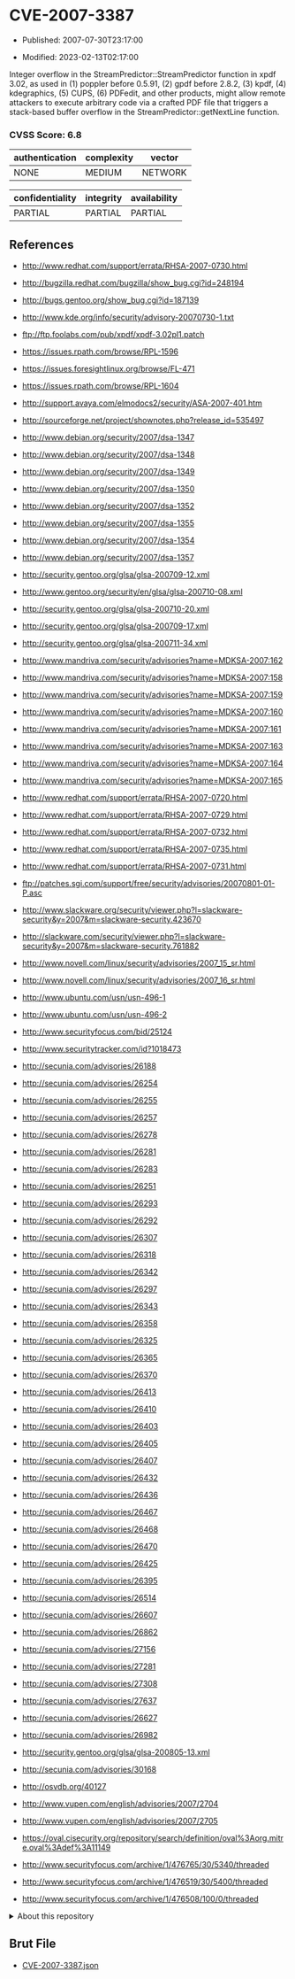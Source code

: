 # CVE-2007-3387

- Published: 2007-07-30T23:17:00

- Modified: 2023-02-13T02:17:00

Integer overflow in the StreamPredictor::StreamPredictor function in xpdf 3.02, as used in (1) poppler before 0.5.91, (2) gpdf before 2.8.2, (3) kpdf, (4) kdegraphics, (5) CUPS, (6) PDFedit, and other products, might allow remote attackers to execute arbitrary code via a crafted PDF file that triggers a stack-based buffer overflow in the StreamPredictor::getNextLine function.

### CVSS Score: **6.8**

| authentication | complexity | vector |
| --- | --- | --- |
| NONE | MEDIUM | NETWORK |

| confidentiality | integrity | availability |
| --- | --- | --- |
| PARTIAL | PARTIAL | PARTIAL |

## References

* http://www.redhat.com/support/errata/RHSA-2007-0730.html

* http://bugzilla.redhat.com/bugzilla/show_bug.cgi?id=248194

* http://bugs.gentoo.org/show_bug.cgi?id=187139

* http://www.kde.org/info/security/advisory-20070730-1.txt

* ftp://ftp.foolabs.com/pub/xpdf/xpdf-3.02pl1.patch

* https://issues.rpath.com/browse/RPL-1596

* https://issues.foresightlinux.org/browse/FL-471

* https://issues.rpath.com/browse/RPL-1604

* http://support.avaya.com/elmodocs2/security/ASA-2007-401.htm

* http://sourceforge.net/project/shownotes.php?release_id=535497

* http://www.debian.org/security/2007/dsa-1347

* http://www.debian.org/security/2007/dsa-1348

* http://www.debian.org/security/2007/dsa-1349

* http://www.debian.org/security/2007/dsa-1350

* http://www.debian.org/security/2007/dsa-1352

* http://www.debian.org/security/2007/dsa-1355

* http://www.debian.org/security/2007/dsa-1354

* http://www.debian.org/security/2007/dsa-1357

* http://security.gentoo.org/glsa/glsa-200709-12.xml

* http://www.gentoo.org/security/en/glsa/glsa-200710-08.xml

* http://security.gentoo.org/glsa/glsa-200710-20.xml

* http://security.gentoo.org/glsa/glsa-200709-17.xml

* http://security.gentoo.org/glsa/glsa-200711-34.xml

* http://www.mandriva.com/security/advisories?name=MDKSA-2007:162

* http://www.mandriva.com/security/advisories?name=MDKSA-2007:158

* http://www.mandriva.com/security/advisories?name=MDKSA-2007:159

* http://www.mandriva.com/security/advisories?name=MDKSA-2007:160

* http://www.mandriva.com/security/advisories?name=MDKSA-2007:161

* http://www.mandriva.com/security/advisories?name=MDKSA-2007:163

* http://www.mandriva.com/security/advisories?name=MDKSA-2007:164

* http://www.mandriva.com/security/advisories?name=MDKSA-2007:165

* http://www.redhat.com/support/errata/RHSA-2007-0720.html

* http://www.redhat.com/support/errata/RHSA-2007-0729.html

* http://www.redhat.com/support/errata/RHSA-2007-0732.html

* http://www.redhat.com/support/errata/RHSA-2007-0735.html

* http://www.redhat.com/support/errata/RHSA-2007-0731.html

* ftp://patches.sgi.com/support/free/security/advisories/20070801-01-P.asc

* http://www.slackware.org/security/viewer.php?l=slackware-security&y=2007&m=slackware-security.423670

* http://slackware.com/security/viewer.php?l=slackware-security&y=2007&m=slackware-security.761882

* http://www.novell.com/linux/security/advisories/2007_15_sr.html

* http://www.novell.com/linux/security/advisories/2007_16_sr.html

* http://www.ubuntu.com/usn/usn-496-1

* http://www.ubuntu.com/usn/usn-496-2

* http://www.securityfocus.com/bid/25124

* http://www.securitytracker.com/id?1018473

* http://secunia.com/advisories/26188

* http://secunia.com/advisories/26254

* http://secunia.com/advisories/26255

* http://secunia.com/advisories/26257

* http://secunia.com/advisories/26278

* http://secunia.com/advisories/26281

* http://secunia.com/advisories/26283

* http://secunia.com/advisories/26251

* http://secunia.com/advisories/26293

* http://secunia.com/advisories/26292

* http://secunia.com/advisories/26307

* http://secunia.com/advisories/26318

* http://secunia.com/advisories/26342

* http://secunia.com/advisories/26297

* http://secunia.com/advisories/26343

* http://secunia.com/advisories/26358

* http://secunia.com/advisories/26325

* http://secunia.com/advisories/26365

* http://secunia.com/advisories/26370

* http://secunia.com/advisories/26413

* http://secunia.com/advisories/26410

* http://secunia.com/advisories/26403

* http://secunia.com/advisories/26405

* http://secunia.com/advisories/26407

* http://secunia.com/advisories/26432

* http://secunia.com/advisories/26436

* http://secunia.com/advisories/26467

* http://secunia.com/advisories/26468

* http://secunia.com/advisories/26470

* http://secunia.com/advisories/26425

* http://secunia.com/advisories/26395

* http://secunia.com/advisories/26514

* http://secunia.com/advisories/26607

* http://secunia.com/advisories/26862

* http://secunia.com/advisories/27156

* http://secunia.com/advisories/27281

* http://secunia.com/advisories/27308

* http://secunia.com/advisories/27637

* http://secunia.com/advisories/26627

* http://secunia.com/advisories/26982

* http://security.gentoo.org/glsa/glsa-200805-13.xml

* http://secunia.com/advisories/30168

* http://osvdb.org/40127

* http://www.vupen.com/english/advisories/2007/2704

* http://www.vupen.com/english/advisories/2007/2705

* https://oval.cisecurity.org/repository/search/definition/oval%3Aorg.mitre.oval%3Adef%3A11149

* http://www.securityfocus.com/archive/1/476765/30/5340/threaded

* http://www.securityfocus.com/archive/1/476519/30/5400/threaded

* http://www.securityfocus.com/archive/1/476508/100/0/threaded

<details>
<summary>About this repository</summary> 

  This repository is part of the project [Live Hack CVE](https://github.com/Live-Hack-CVE). Main website can be found [www.live-hack.org](https://www.live-hack.org) 
  
  Made by [Sn0wAlice](https://github.com/Sn0wAlice) for the people that care about security and need to have a feed of the latest CVEs. Hope you enjoy it, don't forget to star the repo and follow me on [Twitter](https://twitter.com/Sn0wAlice) and [Github](https://github.com/Sn0wAlice). And that is my [personnal website](https://www.alice-snow.me/)

  - [Home Page](https://github.com/Live-Hack-CVE)
  - [Framework](https://github.com/Live-Hack-CVE/cve-framework)
  - [CVE database](https://github.com/Live-Hack-CVE/full_database)
  - [Changelog](https://github.com/Live-Hack-CVE/Changelog)
</details>

## Brut File

* [CVE-2007-3387.json](https://raw.githubusercontent.com/Live-Hack-CVE/full_database/main/cves/2007/CVE-2007-3387.json)


